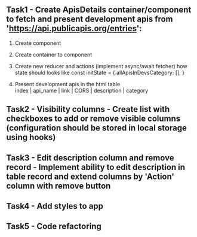 ## Task1 - Create ApisDetails container/component to fetch and present development apis from 'https://api.publicapis.org/entries':
1. Create component
2. Create container to component
3. Create new reducer and actions (implement async/await fetcher)
how state should looks like
   const initState = {
    allApisInDevsCategory: [],
   }
   
4. Present development apis in the html table\
index | api_name | link | CORS | description | category

## Task2 - Visibility columns - Create list with checkboxes to add or remove visible columns (configuration should be stored in local storage using hooks)
## Task3 - Edit description column and remove record - Implement ability to edit description in table record and extend columns by 'Action' column with remove button
## Task4 - Add styles to app
## Task5 - Code refactoring
